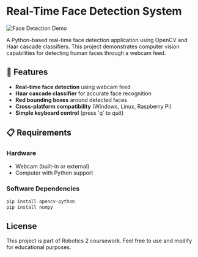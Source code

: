 # Real-Time Face Detection System

![Face Detection Demo](https://via.placeholder.com/600x400?text=Face+Detection+Demo)

A Python-based real-time face detection application using OpenCV and Haar cascade classifiers. This project demonstrates computer vision capabilities for detecting human faces through a webcam feed.

## 🎯 Features

- **Real-time face detection** using webcam feed
- **Haar cascade classifier** for accurate face recognition
- **Red bounding boxes** around detected faces
- **Cross-platform compatibility** (Windows, Linux, Raspberry Pi)
- **Simple keyboard control** (press 'q' to quit)

## 📋 Requirements

### Hardware
- Webcam (built-in or external)
- Computer with Python support

### Software Dependencies
```bash
pip install opencv-python
pip install numpy
```
## License

This project is part of Robotics 2 coursework. Feel free to use and modify for educational purposes.